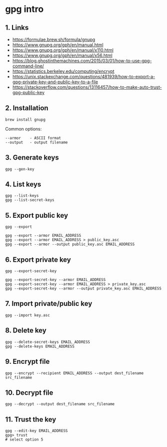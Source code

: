 # gpg intro

## 1. Links

* https://formulae.brew.sh/formula/gnupg
* https://www.gnupg.org/gph/en/manual.html
* https://www.gnupg.org/gph/en/manual/x110.html
* https://www.gnupg.org/gph/en/manual/x56.html
* https://blog.ghostinthemachines.com/2015/03/01/how-to-use-gpg-command-line/
* https://statistics.berkeley.edu/computing/encrypt
* https://unix.stackexchange.com/questions/481939/how-to-export-a-gpg-private-key-and-public-key-to-a-file
* https://stackoverflow.com/questions/13116457/how-to-make-auto-trust-gpg-public-key

## 2. Installation

    brew install gnupg

Common options:

    --armor    - ASCII format
    --output   - output filename

## 3. Generate keys

    gpg --gen-key

## 4. List keys

    gpg --list-keys
    gpg --list-secret-keys

## 5. Export public key

    gpg --export

    gpg --export --armor EMAIL_ADDRESS
    gpg --export --armor EMAIL_ADDRESS > public_key.asc
    gpg --export --armor --output public_key.asc EMAIL_ADDRESS

## 6. Export private key

    gpg --export-secret-key

    gpg --export-secret-key --armor EMAIL_ADDRESS
    gpg --export-secret-key --armor EMAIL_ADDRESS > private_key.asc
    gpg --export-secret-key --armor --output private_key.asc EMAIL_ADDRESS

## 7. Import private/public key

    gpg --import key.asc

## 8. Delete key

    gpg --delete-secret-keys EMAIL_ADDRESS
    gpg --delete-keys EMAIL_ADDRESS

## 9. Encrypt file

    gpg --encrypt --recipient EMAIL_ADDRESS --output dest_filename src_filename

## 10. Decrypt file

    gpg --decrypt --output dest_filename src_filename

## 11. Trust the key

    gpg --edit-key EMAIL_ADDRESS
    gpg> trust
    # select option 5
